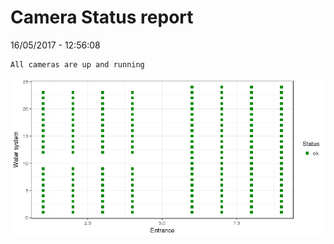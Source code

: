 Camera Status report
================
16/05/2017 - 12:56:08

    All cameras are up and running

![](camreport_files/figure-markdown_github/unnamed-chunk-2-1.png)
